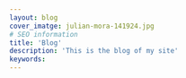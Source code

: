 ```yaml
---
layout: blog
cover_imatge: julian-mora-141924.jpg
# SEO information
title: 'Blog'
description: 'This is the blog of my site'
keywords:
---
```

